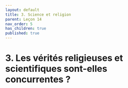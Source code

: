```yaml
---
layout: default
title: 3. Science et religion
parent: Leçon 14
nav_order: 5
has_children: true
published: true
---
```

# 3. Les vérités religieuses et scientifiques sont-elles concurrentes ?





